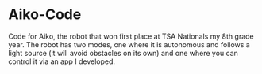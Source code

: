# Aiko-Code
Code for Aiko, the robot that won first place at TSA Nationals my 8th grade year.  The robot has two modes, one where it is autonomous and follows a light source (it will avoid obstacles on its own) and one where you can control it via an app I developed.
